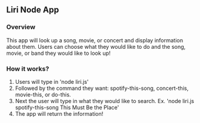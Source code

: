 ## Liri Node App

### Overview

This app will look up a song, movie, or concert and display information about them.  Users can choose what they would like to do and the song, movie, or band they would like to look up!

### How it works?

1) Users will type in 'node liri.js' 
2) Followed by the command they want: spotify-this-song, concert-this, movie-this, or do-this.
3) Next the user will type in what they would like to search. 
Ex. 'node liri.js spotify-this-song This Must Be the Place'
4) The app will return the information!
